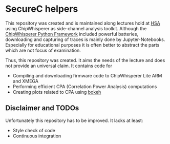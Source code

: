 # SecureC helpers

This repository was created and is maintained along lectures hold at [HSA](https://www.hs-augsburg.de/) using ChipWhisperer as side-channel analysis toolkit.
Although the [ChipWhisperer Python Framework](https://github.com/newaetech/chipwhisperer) included powerful batteries, downloading and capturing of traces is mainly done by Jupyter-Notebooks.
Especially for educational purposes it is often better to abstract the parts which are not focus of examination.

Thus, this repository was created. It aims the needs of the lecture and does not provide an universal claim.
It contains code for

- Compiling and downloading firmware code to ChipWhisperer Lite ARM and XMEGA
- Performing efficient CPA (Correlation Power Analysis) computations
- Creating plots related to CPA using [bokeh](https://bokeh.org/)

## Disclaimer and TODOs

Unfortunately this repository has to be improved. It lacks at least:

- Style check of code
- Continuous integration
